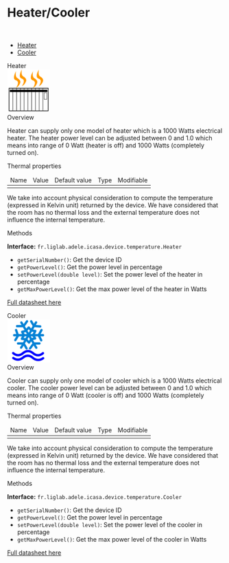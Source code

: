 Heater/Cooler
====

<br/>

* <a href="#heaterCard">Heater</a>
* <a href="#coolerCard">Cooler</a>


<div class="idCard">

<div class="titleCard"><a name="heaterCard">Heater</a></div>
 
<div class="photo"><img src="./devices/T456/radiateur.png" width="100"/></div>

<div class="description">
<div class="hCard">Overview</div> 
 
<p>Heater can supply only one model of heater which is a 1000 Watts electrical heater. 
The heater power level can be adjusted between 0 and 1.0 which means into range of 0 Watt (heater is off) and 1000 Watts (completely turned on).</p>

<div class="hCard">Thermal properties</div>

<table>
<thead>
<tr>
<td>Name</td>
<td>Value</td>
<td>Default value</td>
<td>Type</td>
<td>Modifiable</td>
</tr>
</thead>
<tbody>
<tr>
<td></td>
<td></td>
<td></td>
<td></td>
<td></td>
</tr>
</tbody>
</table>

<p>We take into account physical consideration to compute the temperature (expressed in Kelvin unit) returned by the device. We have considered that the room has no thermal loss and the external temperature does not influence the internal temperature.</p>

        
<div class="hCard">Methods</div>

<strong>Interface:</strong> <code>fr.liglab.adele.icasa.device.temperature.Heater</code>

<ul>
<li><code>getSerialNumber()</code>: Get the device ID</li>
<li><code>getPowerLevel()</code>: Get the power level in percentage</li>
<li><code>setPowerLevel(double level)</code>: Set the power level of the heater in percentage</li>
<li><code>getMaxPowerLevel()</code>: Get the max power level of the heater in Watts</li>
</ul>

<a href="./datasheets/Datasheet_Heater.pdf">Full datasheet here</a>
</div>
<div class="separator"></div>
</div>






<div class="idCard">

<div class="titleCard"><a name="coolerCard">Cooler</a></div>
 
<div class="photo"><img src="./devices/T456/airConditionne.png" width="100"/></div>
 
<div class="description"> 
<div class="hCard">Overview</div> 
 
<p>Cooler can supply only one model of cooler which is a 1000 Watts electrical cooler. 
The cooler power level can be adjusted between 0 and 1.0 which means into range of 0 Watt (cooler is off) and 1000 Watts (completely turned on).</p>

<div class="hCard">Thermal properties</div>

<table>
<thead>
<tr>
<td>Name</td>
<td>Value</td>
<td>Default value</td>
<td>Type</td>
<td>Modifiable</td>
</tr>
</thead>
<tbody>
<tr>
<td></td>
<td></td>
<td></td>
<td></td>
<td></td>
</tr>
</tbody>
</table>


<p>We take into account physical consideration to compute the temperature (expressed in Kelvin unit) returned by the device. We have considered that the room has no thermal loss and the external temperature does not influence the internal temperature.</p>

        
<div class="hCard">Methods</div>

<strong>Interface:</strong> <code>fr.liglab.adele.icasa.device.temperature.Cooler</code>

<ul>
<li><code>getSerialNumber()</code>: Get the device ID</li>
<li><code>getPowerLevel()</code>: Get the power level in percentage</li>
<li><code>setPowerLevel(double level)</code>: Set the power level of the cooler in percentage</li>
<li><code>getMaxPowerLevel()</code>: Get the max power level of the cooler in Watts</li>
</ul>

<a href="./datasheets/Datasheet_Cooler.pdf">Full datasheet here</a>
</div>
<div class="separator"></div>
</div>


